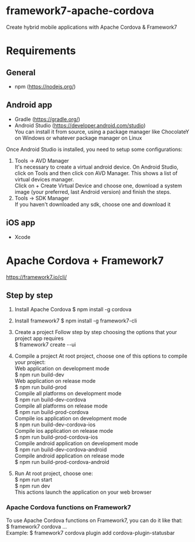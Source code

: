 # framework7-apache-cordova
Create hybrid mobile applications with Apache Cordova & Framework7

# Requirements
## General
- npm (https://nodejs.org/)

## Android app
- Gradle (https://gradle.org/)
- Android Studio (https://developer.android.com/studio)  
You can install it from source, using a package manager like ChocolateY on Windows or whatever package manager on Linux
  
Once Android Studio is installed, you need to setup some configurations:  
1. Tools -> AVD Manager  
It's necessary to create a virtual android device. On Android Studio, click on Tools and then click con AVD Manager. This shows a list of virtual devices manager.  
Click on + Create Virtual Device and choose one, download a system image (your preferred, last Android version) and finish the steps.  
2. Tools -> SDK Manager  
If you haven't downloaded any sdk, choose one and download it

## iOS app
- Xcode

# Apache Cordova + Framework7
https://framework7.io/cli/

## Step by step
1. Install Apache Cordova
	$ npm install -g cordova

2. Install framework7
	$ npm install -g framework7-cli

3. Create a project
	Follow step by step choosing the options that your project app requires  
	$ framework7 create --ui

4. Compile a project
	At root project, choose one of this options to compile your project:  
	Web application on development mode  
	$ npm run build-dev  
	Web application on release mode  
	$ npm run build-prod  
	Compile all platforms on development mode  
	$ npm run build-dev-cordova  
	Compile all platforms on release mode  
	$ npm run build-prod-cordova  
	Compile ios application on development mode  
	$ npm run build-dev-cordova-ios  
	Compile ios application on release mode  
	$ npm run build-prod-cordova-ios  
	Compile android application on development mode  
	$ npm run build-dev-cordova-android  
	Compile android application on release mode  
	$ npm run build-prod-cordova-android

5. Run
	At root project, choose one:  
	$ npm run start  
	$ npm run dev  
	This actions launch the application on your web browser

### Apache Cordova functions on Framework7
To use Apache Cordova functions on Framework7, you can do it like that:  
$ framework7 cordova ...  
Example: $ framework7 cordova plugin add cordova-plugin-statusbar
